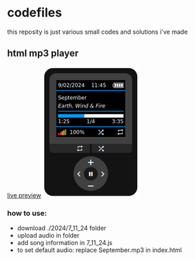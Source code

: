 # codefiles
this reposity is just various small codes and solutions i've made

## html mp3 player
[live preview](snipchu.neocities.org/projects/mp3player)
![screenshot](./2024/7_11_24/screenshot.png)

### how to use:
* download ./2024/7_11_24 folder
* upload audio in folder
* add song information in 7_11_24.js
* to set default audio: replace September.mp3 in index.html
